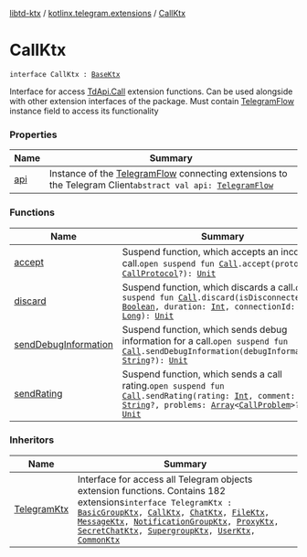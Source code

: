 [libtd-ktx](../../index.md) / [kotlinx.telegram.extensions](../index.md) / [CallKtx](./index.md)

# CallKtx

`interface CallKtx : `[`BaseKtx`](../-base-ktx/index.md)

Interface for access [TdApi.Call](https://tdlibx.github.io/td/docs/org/drinkless/td/libcore/telegram/TdApi/Call.html) extension functions. Can be used alongside with other extension
interfaces of the package. Must contain [TelegramFlow](../../kotlinx.telegram.core/-telegram-flow/index.md) instance field to access its functionality

### Properties

| Name | Summary |
|---|---|
| [api](api.md) | Instance of the [TelegramFlow](../../kotlinx.telegram.core/-telegram-flow/index.md) connecting extensions to the Telegram Client`abstract val api: `[`TelegramFlow`](../../kotlinx.telegram.core/-telegram-flow/index.md) |

### Functions

| Name | Summary |
|---|---|
| [accept](accept.md) | Suspend function, which accepts an incoming call.`open suspend fun `[`Call`](https://tdlibx.github.io/td/docs/org/drinkless/td/libcore/telegram/TdApi/Call.html)`.accept(protocol: `[`CallProtocol`](https://tdlibx.github.io/td/docs/org/drinkless/td/libcore/telegram/TdApi/CallProtocol.html)`?): `[`Unit`](https://kotlinlang.org/api/latest/jvm/stdlib/kotlin/-unit/index.html) |
| [discard](discard.md) | Suspend function, which discards a call.`open suspend fun `[`Call`](https://tdlibx.github.io/td/docs/org/drinkless/td/libcore/telegram/TdApi/Call.html)`.discard(isDisconnected: `[`Boolean`](https://kotlinlang.org/api/latest/jvm/stdlib/kotlin/-boolean/index.html)`, duration: `[`Int`](https://kotlinlang.org/api/latest/jvm/stdlib/kotlin/-int/index.html)`, connectionId: `[`Long`](https://kotlinlang.org/api/latest/jvm/stdlib/kotlin/-long/index.html)`): `[`Unit`](https://kotlinlang.org/api/latest/jvm/stdlib/kotlin/-unit/index.html) |
| [sendDebugInformation](send-debug-information.md) | Suspend function, which sends debug information for a call.`open suspend fun `[`Call`](https://tdlibx.github.io/td/docs/org/drinkless/td/libcore/telegram/TdApi/Call.html)`.sendDebugInformation(debugInformation: `[`String`](https://kotlinlang.org/api/latest/jvm/stdlib/kotlin/-string/index.html)`?): `[`Unit`](https://kotlinlang.org/api/latest/jvm/stdlib/kotlin/-unit/index.html) |
| [sendRating](send-rating.md) | Suspend function, which sends a call rating.`open suspend fun `[`Call`](https://tdlibx.github.io/td/docs/org/drinkless/td/libcore/telegram/TdApi/Call.html)`.sendRating(rating: `[`Int`](https://kotlinlang.org/api/latest/jvm/stdlib/kotlin/-int/index.html)`, comment: `[`String`](https://kotlinlang.org/api/latest/jvm/stdlib/kotlin/-string/index.html)`?, problems: `[`Array`](https://kotlinlang.org/api/latest/jvm/stdlib/kotlin/-array/index.html)`<`[`CallProblem`](https://tdlibx.github.io/td/docs/org/drinkless/td/libcore/telegram/TdApi/CallProblem.html)`>?): `[`Unit`](https://kotlinlang.org/api/latest/jvm/stdlib/kotlin/-unit/index.html) |

### Inheritors

| Name | Summary |
|---|---|
| [TelegramKtx](../-telegram-ktx/index.md) | Interface for access all Telegram objects extension functions. Contains 182 extensions`interface TelegramKtx : `[`BasicGroupKtx`](../-basic-group-ktx/index.md)`, `[`CallKtx`](./index.md)`, `[`ChatKtx`](../-chat-ktx/index.md)`, `[`FileKtx`](../-file-ktx/index.md)`, `[`MessageKtx`](../-message-ktx/index.md)`, `[`NotificationGroupKtx`](../-notification-group-ktx/index.md)`, `[`ProxyKtx`](../-proxy-ktx/index.md)`, `[`SecretChatKtx`](../-secret-chat-ktx/index.md)`, `[`SupergroupKtx`](../-supergroup-ktx/index.md)`, `[`UserKtx`](../-user-ktx/index.md)`, `[`CommonKtx`](../-common-ktx/index.md) |
